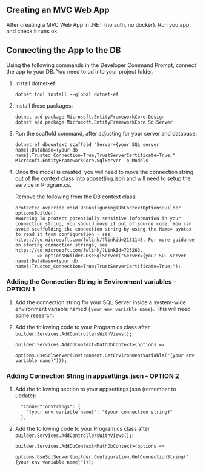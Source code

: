 
## Creating an MVC Web App
After creating a MVC Web App in .NET (no auth, no docker). Run you app and check it runs ok.

## Connecting the App to the DB

Using the following commands in the Developer Command Prompt, connect the app to your DB. You need to cd into your project folder.

1. Install dotnet-ef
    ```
    dotnet tool install --global dotnet-ef
    ```

2. Install these packages:
    ```
    dotnet add package Microsoft.EntityFrameworkCore.Design 
    dotnet add package Microsoft.EntityFrameworkCore.SqlServer
    ```

3. Run the scaffold command, after adjusting for your server and database:
    ```
    dotnet ef dbcontext scaffold "Server={your SQL server name};Database={your db name};Trusted_Connection=True;TrustServerCertificate=True;" Microsoft.EntityFrameworkCore.SqlServer -o Models
    ```

4. Once the model is created, you will need to move the connection string out of the context class into appsetting.json and will need to setup the service in Program.cs.
 
    Remove the following from the DB context class:
    ```
    protected override void OnConfiguring(DbContextOptionsBuilder optionsBuilder)
    #warning To protect potentially sensitive information in your connection string, you should move it out of source code. You can avoid scaffolding the connection string by using the Name= syntax to read it from configuration - see https://go.microsoft.com/fwlink/?linkid=2131148. For more guidance on storing connection strings, see https://go.microsoft.com/fwlink/?LinkId=723263.
            => optionsBuilder.UseSqlServer("Server={your SQL server name};Database={your db name};Trusted_Connection=True;TrustServerCertificate=True;");
    ```

### Adding the Connection String in Environment variables - OPTION 1

1. Add the connection string for your SQL Server inside a system-wide environment variable named `{your env variable name}`. This will need some research.

2. Add the following code to your Program.cs class after `builder.Services.AddControllersWithViews();`:
    ```
    builder.Services.AddDbContext<MathDbContext>(options =>
                    options.UseSqlServer(Environment.GetEnvironmentVariable("{your env variable name}")));
    ```

### Adding Connection String in appsettings.json - OPTION 2

1. Add the following section to your appsettings.json (remember to update):
    ```
      "ConnectionStrings": {
        "{your env variable name}": "{your connection string}"
      },
    ```

1. Add the following code to your Program.cs class after `builder.Services.AddControllersWithViews();`:
    ```
    builder.Services.AddDbContext<MathDbContext>(options =>
                    options.UseSqlServer(builder.Configuration.GetConnectionString("{your env variable name}")));
    ```

